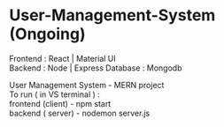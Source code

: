 # User-Management-System (Ongoing)
Frontend : React | Material UI     
Backend : Node | Express
Database : Mongodb

User Management System - MERN project       
To run ( in VS terminal ) :     
frontend (client) - npm start      
backend ( server) - nodemon server.js

